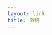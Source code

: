 ```yaml
---
layout: link
title: 外链
---
```

<a herf="https://cangku.one">
     <img src="https://i.loli.net/2020/11/12/cpZDT2Y5BrlJosS.jpg />
